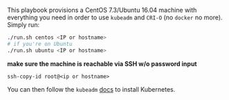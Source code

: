 This playbook provisions a CentOS 7.3/Ubuntu 16.04 machine with everything you need in order to
use `kubeadm` and `CRI-O` (no `docker` no more). Simply run:

```sh
./run.sh centos <IP or hostname>
# if you're on Ubuntu
./run.sh ubuntu <IP or hostname>
```

**make sure the machine is reachable via SSH w/o password input**

```
ssh-copy-id root@<ip or hostname>
```

You can then follow the `kubeadm` [docs](https://kubernetes.io/docs/getting-started-guides/kubeadm/) to install Kubernetes.

